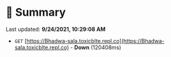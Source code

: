 # 📖 Summary
Last updated: **9/24/2021, 10:29:08 AM**

- `GET` [https://Bhadwa-sala.toxicblte.repl.co](https://Bhadwa-sala.toxicblte.repl.co) - **Down** (120408ms)
